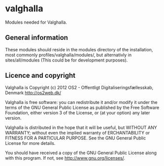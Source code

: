 valghalla
=========
Modules needed for Valghalla.

General information
-------------------
These modules should reside in the modules directory of the installation,
most commonly profiles/valghalla/modules/, but alternativly in sites/all/modules
(This could be for development purposes).

Licence and copyright
---------------------
Valghalla is Copyright (c) 2012 OS2 - Offentligt Digitaliseringsfællesskab, Denmark
<http://os2web.dk/>

Valghalla is free software: you can redistribute it and/or modify
it under the terms of the GNU General Public License as published by
the Free Software Foundation, either version 3 of the License, or
(at your option) any later version.

Valghalla is distributed in the hope that it will be useful,
but WITHOUT ANY WARRANTY; without even the implied warranty of
ERCHANTABILITY or FITNESS FOR A PARTICULAR PURPOSE.  See the
GNU General Public License for more details.

You should have received a copy of the GNU General Public License
along with this program.  If not, see <http://www.gnu.org/licenses/>.
